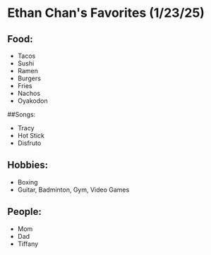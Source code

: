 # Ethan Chan's Favorites (1/23/25)

## Food:
 
+ Tacos
+ Sushi
+ Ramen
+ Burgers
+ Fries
+ Nachos
+ Oyakodon

##Songs:

+ Tracy
+ Hot Stick
+ Disfruto

## Hobbies:

+ Boxing
+ Guitar, Badminton, Gym, Video Games
## People:

+ Mom
+ Dad
+ Tiffany
